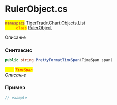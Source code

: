 
# RulerObject.cs
<mark style="color:purple;">`namespace`</mark> [TigerTrade.Chart](../../../../../TigerTrade.Chart.md).[Objects](../../../../../TigerTrade.Chart/Objects.md).[List](../../../../../TigerTrade.Chart/Objects/List.md)  
<mark style="color:red;">&nbsp;&nbsp;&nbsp;&nbsp;&nbsp;&nbsp;&nbsp;&nbsp;&nbsp;`class`</mark> [RulerObject](../../RulerObject.cs.md)

Описание

### Синтаксис
```csharp
public string PrettyFormatTimeSpan(TimeSpan span)
```
<mark style="color:yellow;">`span`</mark> <mark style="color:red;">*`TimeSpan`*</mark>  
 *Описание*  
  


### Пример  
```csharp
// example
```
                    
                    